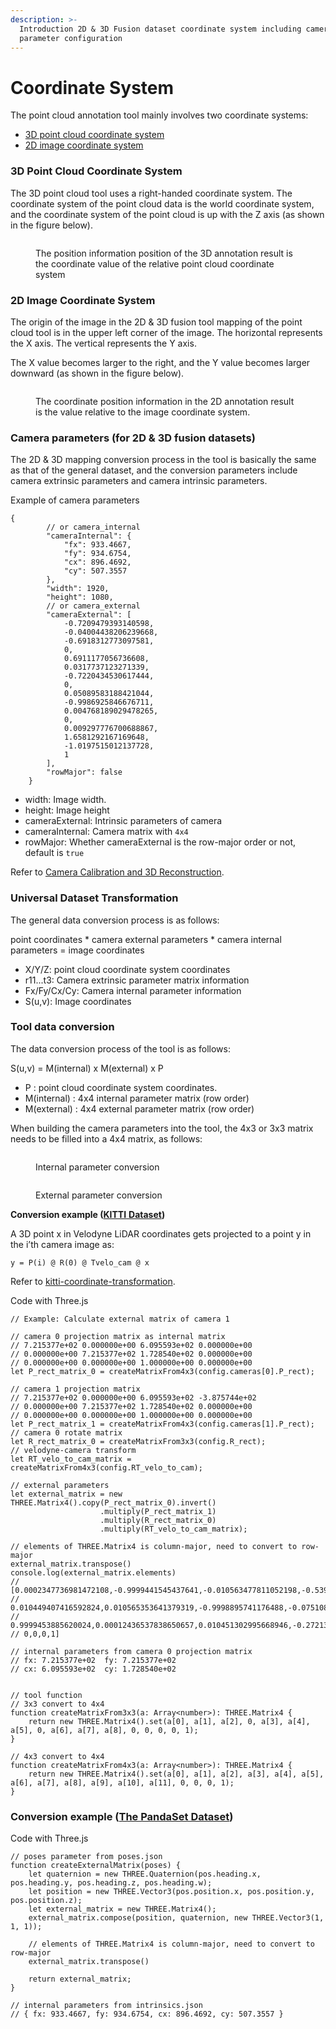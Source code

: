 ```yaml
---
description: >-
  Introduction 2D & 3D Fusion dataset coordinate system including camera
  parameter configuration
---
```


# Coordinate System

The point cloud annotation tool mainly involves two coordinate systems:&#x20;

* [3D point cloud coordinate system](coordinate-system.md#3d-point-cloud-coordinate-system)
* [2D image coordinate system](coordinate-system.md#2d-image-coordinate-system)

### 3D Point Cloud Coordinate System

The 3D point cloud tool uses a right-handed coordinate system. The coordinate system of the point cloud data is the world coordinate system, and the coordinate system of the point cloud is up with the Z axis (as shown in the figure below).

<figure><img src="../../.gitbook/assets/image (3).png" alt=""><figcaption><p>The position information position of the 3D annotation result is the coordinate value of the relative point cloud coordinate system</p></figcaption></figure>

### 2D Image Coordinate System

The origin of the image in the 2D & 3D fusion tool mapping of the point cloud tool is in the upper left corner of the image. The horizontal represents the X axis. The vertical represents the Y axis.

The X value becomes larger to the right, and the Y value becomes larger downward (as shown in the figure below).

<figure><img src="../../.gitbook/assets/image.png" alt=""><figcaption><p>The coordinate position information in the 2D annotation result is the value relative to the image coordinate system.</p></figcaption></figure>

### Camera parameters (for 2D & 3D fusion datasets)

The 2D & 3D mapping conversion process in the tool is basically the same as that of the general dataset, and the conversion parameters include camera extrinsic parameters and camera intrinsic parameters.

Example of camera parameters

```
{
        // or camera_internal
        "cameraInternal": {
            "fx": 933.4667,
            "fy": 934.6754,
            "cx": 896.4692,
            "cy": 507.3557
        },
        "width": 1920,
        "height": 1080,
        // or camera_external
        "cameraExternal": [
            -0.7209479393140598,
            -0.04004438206239668,
            -0.6918312773097581,
            0,
            0.6911177056736608,
            0.0317737123271339,
            -0.7220434530617444,
            0,
            0.05089583188421044,
            -0.9986925846676711,
            0.004768189029478265,
            0,
            0.009297776700688867,
            1.6581292167169648,
            -1.0197515012137728,
            1
        ],
        "rowMajor": false
    }
```

* width: Image width.
* height: Image height
* cameraExternal: Intrinsic parameters of camera
* cameraInternal: Camera matrix with `4x4`
* rowMajor: Whether cameraExternal is the row-major order or not, default is `true`

Refer to [Camera Calibration and 3D Reconstruction](https://docs.opencv.org/2.4/modules/calib3d/doc/camera\_calibration\_and\_3d\_reconstruction.html).

### **Universal Dataset Transformation**

The general data conversion process is as follows:

point coordinates \* camera external parameters \* camera internal parameters = image coordinates

* X/Y/Z: point cloud coordinate system coordinates
* r11...t3: Camera extrinsic parameter matrix information
* Fx/Fy/Cx/Cy: Camera internal parameter information
* S(u,v): Image coordinates

### **Tool data conversion**

The data conversion process of the tool is as follows:

S(u,v) = M(internal) x M(external) x P

* P : point cloud coordinate system coordinates.
* M(internal) : 4x4 internal parameter matrix (row order)
* M(external) : 4x4 external parameter matrix (row order)

When building the camera parameters into the tool, the 4x3 or 3x3 matrix needs to be filled into a 4x4 matrix, as follows:

<figure><img src="../../.gitbook/assets/image (4).png" alt=""><figcaption><p>Internal parameter conversion</p></figcaption></figure>

<figure><img src="../../.gitbook/assets/image (2).png" alt=""><figcaption><p>External parameter conversion</p></figcaption></figure>

**Conversion example (**[**KITTI**](https://www.cvlibs.net/datasets/kitti/)[ **Dataset**](https://www.cvlibs.net/datasets/kitti/)**)**

A 3D point x in Velodyne LiDAR coordinates gets projected to a point y in the i’th camera image as:

`y = P(i) @ R(0) @ Tvelo_cam @ x`

Refer to [kitti-coordinate-transformation](https://towardsdatascience.com/kitti-coordinate-transformations-125094cd42fb).

Code with Three.js

```
// Example: Calculate external matrix of camera 1

// camera 0 projection matrix as internal matrix
// 7.215377e+02 0.000000e+00 6.095593e+02 0.000000e+00
// 0.000000e+00 7.215377e+02 1.728540e+02 0.000000e+00
// 0.000000e+00 0.000000e+00 1.000000e+00 0.000000e+00
let P_rect_matrix_0 = createMatrixFrom4x3(config.cameras[0].P_rect);

// camera 1 projection matrix
// 7.215377e+02 0.000000e+00 6.095593e+02 -3.875744e+02
// 0.000000e+00 7.215377e+02 1.728540e+02 0.000000e+00
// 0.000000e+00 0.000000e+00 1.000000e+00 0.000000e+00
let P_rect_matrix_1 = createMatrixFrom4x3(config.cameras[1].P_rect);
// camera 0 rotate matrix
let R_rect_matrix_0 = createMatrixFrom3x3(config.R_rect);
// velodyne-camera transform
let RT_velo_to_cam_matrix = createMatrixFrom4x3(config.RT_velo_to_cam);

// external parameters
let external_matrix = new THREE.Matrix4().copy(P_rect_matrix_0).invert()
                    .multiply(P_rect_matrix_1)
                    .multiply(R_rect_matrix_0)
                    .multiply(RT_velo_to_cam_matrix);

// elements of THREE.Matrix4 is column-major, need to convert to row-major
external_matrix.transpose()
console.log(external_matrix.elements)
// [0.0002347736981472108,-0.9999441545437641,-0.010563477811052198,-0.5399474051919163,
// 0.010449407416592824,0.010565353641379319,-0.9998895741176488,-0.07510879138296463,
// 0.9999453885620024,0.00012436537838650657,0.010451302995668946,-0.2721327964058732,
// 0,0,0,1]

// internal parameters from camera 0 projection matrix
// fx: 7.215377e+02  fy: 7.215377e+02
// cx: 6.095593e+02  cy: 1.728540e+02


// tool function
// 3x3 convert to 4x4
function createMatrixFrom3x3(a: Array<number>): THREE.Matrix4 {
    return new THREE.Matrix4().set(a[0], a[1], a[2], 0, a[3], a[4], a[5], 0, a[6], a[7], a[8], 0, 0, 0, 0, 1);
}

// 4x3 convert to 4x4
function createMatrixFrom4x3(a: Array<number>): THREE.Matrix4 {
    return new THREE.Matrix4().set(a[0], a[1], a[2], a[3], a[4], a[5], a[6], a[7], a[8], a[9], a[10], a[11], 0, 0, 0, 1);
}
```

### **Conversion example (**[**The PandaSet Dataset**](https://pandaset.org/)**)**

Code with Three.js

```
// poses parameter from poses.json
function createExternalMatrix(poses) {
    let quaternion = new THREE.Quaternion(pos.heading.x, pos.heading.y, pos.heading.z, pos.heading.w);
    let position = new THREE.Vector3(pos.position.x, pos.position.y, pos.position.z);
    let external_matrix = new THREE.Matrix4();
    external_matrix.compose(position, quaternion, new THREE.Vector3(1, 1, 1));

    // elements of THREE.Matrix4 is column-major, need to convert to row-major
    external_matrix.transpose()

    return external_matrix;
}

// internal parameters from intrinsics.json
// { fx: 933.4667, fy: 934.6754, cx: 896.4692, cy: 507.3557 }
```





